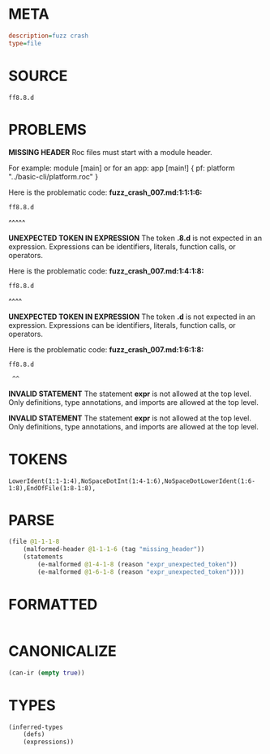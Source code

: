 # META
~~~ini
description=fuzz crash
type=file
~~~
# SOURCE
~~~roc
ff8.8.d
~~~
# PROBLEMS
**MISSING HEADER**
Roc files must start with a module header.

For example:
        module [main]
or for an app:
        app [main!] { pf: platform "../basic-cli/platform.roc" }

Here is the problematic code:
**fuzz_crash_007.md:1:1:1:6:**
```roc
ff8.8.d
```
^^^^^


**UNEXPECTED TOKEN IN EXPRESSION**
The token **.8.d** is not expected in an expression.
Expressions can be identifiers, literals, function calls, or operators.

Here is the problematic code:
**fuzz_crash_007.md:1:4:1:8:**
```roc
ff8.8.d
```
   ^^^^


**UNEXPECTED TOKEN IN EXPRESSION**
The token **.d** is not expected in an expression.
Expressions can be identifiers, literals, function calls, or operators.

Here is the problematic code:
**fuzz_crash_007.md:1:6:1:8:**
```roc
ff8.8.d
```
     ^^


**INVALID STATEMENT**
The statement **expr** is not allowed at the top level.
Only definitions, type annotations, and imports are allowed at the top level.

**INVALID STATEMENT**
The statement **expr** is not allowed at the top level.
Only definitions, type annotations, and imports are allowed at the top level.

# TOKENS
~~~zig
LowerIdent(1:1-1:4),NoSpaceDotInt(1:4-1:6),NoSpaceDotLowerIdent(1:6-1:8),EndOfFile(1:8-1:8),
~~~
# PARSE
~~~clojure
(file @1-1-1-8
	(malformed-header @1-1-1-6 (tag "missing_header"))
	(statements
		(e-malformed @1-4-1-8 (reason "expr_unexpected_token"))
		(e-malformed @1-6-1-8 (reason "expr_unexpected_token"))))
~~~
# FORMATTED
~~~roc

~~~
# CANONICALIZE
~~~clojure
(can-ir (empty true))
~~~
# TYPES
~~~clojure
(inferred-types
	(defs)
	(expressions))
~~~
